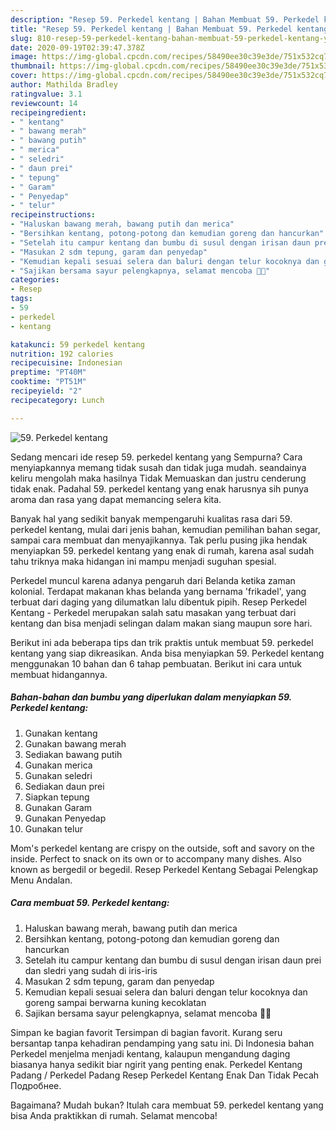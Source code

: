 ```yaml
---
description: "Resep 59. Perkedel kentang | Bahan Membuat 59. Perkedel kentang Yang Enak dan Simpel"
title: "Resep 59. Perkedel kentang | Bahan Membuat 59. Perkedel kentang Yang Enak dan Simpel"
slug: 810-resep-59-perkedel-kentang-bahan-membuat-59-perkedel-kentang-yang-enak-dan-simpel
date: 2020-09-19T02:39:47.378Z
image: https://img-global.cpcdn.com/recipes/58490ee30c39e3de/751x532cq70/59-perkedel-kentang-foto-resep-utama.jpg
thumbnail: https://img-global.cpcdn.com/recipes/58490ee30c39e3de/751x532cq70/59-perkedel-kentang-foto-resep-utama.jpg
cover: https://img-global.cpcdn.com/recipes/58490ee30c39e3de/751x532cq70/59-perkedel-kentang-foto-resep-utama.jpg
author: Mathilda Bradley
ratingvalue: 3.1
reviewcount: 14
recipeingredient:
- " kentang"
- " bawang merah"
- " bawang putih"
- " merica"
- " seledri"
- " daun prei"
- " tepung"
- " Garam"
- " Penyedap"
- " telur"
recipeinstructions:
- "Haluskan bawang merah, bawang putih dan merica"
- "Bersihkan kentang, potong-potong dan kemudian goreng dan hancurkan"
- "Setelah itu campur kentang dan bumbu di susul dengan irisan daun prei dan sledri yang sudah di iris-iris"
- "Masukan 2 sdm tepung, garam dan penyedap"
- "Kemudian kepali sesuai selera dan baluri dengan telur kocoknya dan goreng sampai berwarna kuning kecoklatan"
- "Sajikan bersama sayur pelengkapnya, selamat mencoba 🙏🏻"
categories:
- Resep
tags:
- 59
- perkedel
- kentang

katakunci: 59 perkedel kentang 
nutrition: 192 calories
recipecuisine: Indonesian
preptime: "PT40M"
cooktime: "PT51M"
recipeyield: "2"
recipecategory: Lunch

---
```



![59. Perkedel kentang](https://img-global.cpcdn.com/recipes/58490ee30c39e3de/751x532cq70/59-perkedel-kentang-foto-resep-utama.jpg)

Sedang mencari ide resep 59. perkedel kentang yang Sempurna? Cara menyiapkannya memang tidak susah dan tidak juga mudah. seandainya keliru mengolah maka hasilnya Tidak Memuaskan dan justru cenderung tidak enak. Padahal 59. perkedel kentang yang enak harusnya sih punya aroma dan rasa yang dapat memancing selera kita.

Banyak hal yang sedikit banyak mempengaruhi kualitas rasa dari 59. perkedel kentang, mulai dari jenis bahan, kemudian pemilihan bahan segar, sampai cara membuat dan menyajikannya. Tak perlu pusing jika hendak menyiapkan 59. perkedel kentang yang enak di rumah, karena asal sudah tahu triknya maka hidangan ini mampu menjadi suguhan spesial.

Perkedel muncul karena adanya pengaruh dari Belanda ketika zaman kolonial. Terdapat makanan khas belanda yang bernama &#39;frikadel&#39;, yang terbuat dari daging yang dilumatkan lalu dibentuk pipih. Resep Perkedel Kentang - Perkedel merupakan salah satu masakan yang terbuat dari kentang dan bisa menjadi selingan dalam makan siang maupun sore hari.


Berikut ini ada beberapa tips dan trik praktis untuk membuat 59. perkedel kentang yang siap dikreasikan. Anda bisa menyiapkan 59. Perkedel kentang menggunakan 10 bahan dan 6 tahap pembuatan. Berikut ini cara untuk membuat hidangannya.

<!--inarticleads1-->

##### Bahan-bahan dan bumbu yang diperlukan dalam menyiapkan 59. Perkedel kentang:

1. Gunakan  kentang
1. Gunakan  bawang merah
1. Sediakan  bawang putih
1. Gunakan  merica
1. Gunakan  seledri
1. Sediakan  daun prei
1. Siapkan  tepung
1. Gunakan  Garam
1. Gunakan  Penyedap
1. Gunakan  telur


Mom&#39;s perkedel kentang are crispy on the outside, soft and savory on the inside. Perfect to snack on its own or to accompany many dishes. Also known as bergedil or begedil. Resep Perkedel Kentang Sebagai Pelengkap Menu Andalan. 

<!--inarticleads2-->

##### Cara membuat 59. Perkedel kentang:

1. Haluskan bawang merah, bawang putih dan merica
1. Bersihkan kentang, potong-potong dan kemudian goreng dan hancurkan
1. Setelah itu campur kentang dan bumbu di susul dengan irisan daun prei dan sledri yang sudah di iris-iris
1. Masukan 2 sdm tepung, garam dan penyedap
1. Kemudian kepali sesuai selera dan baluri dengan telur kocoknya dan goreng sampai berwarna kuning kecoklatan
1. Sajikan bersama sayur pelengkapnya, selamat mencoba 🙏🏻


Simpan ke bagian favorit Tersimpan di bagian favorit. Kurang seru bersantap tanpa kehadiran pendamping yang satu ini. Di Indonesia bahan Perkedel menjelma menjadi kentang, kalaupun mengandung daging biasanya hanya sedikit biar ngirit yang penting enak. Perkedel Kentang Padang / Perkedel Padang Resep Perkedel Kentang Enak Dan Tidak Pecah Подробнее. 

Bagaimana? Mudah bukan? Itulah cara membuat 59. perkedel kentang yang bisa Anda praktikkan di rumah. Selamat mencoba!
